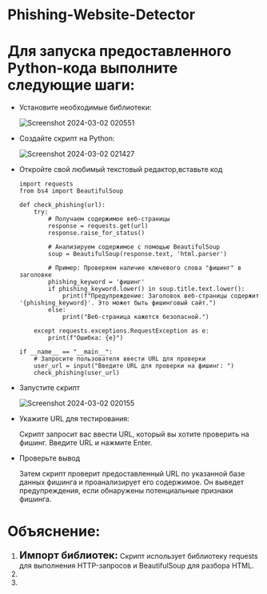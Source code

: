 # Phishing-Website-Detector

# Для запуска предоставленного Python-кода выполните следующие шаги:
<ul>

<li>Установите необходимые библиотеки:</li>

![Screenshot 2024-03-02 020551](https://github.com/Hasul79/Phishing-Website-Detector/assets/95657084/47b17144-83f9-4c85-ad87-6028934cad81)

<li>Создайте скрипт на Python:</li>

![Screenshot 2024-03-02 021427](https://github.com/Hasul79/Phishing-Website-Detector/assets/95657084/5c54227d-4c2c-42f6-88be-d1108db349f5)


<li>Откройте свой любимый текстовый редактор,вставьте код</li>

```
import requests
from bs4 import BeautifulSoup

def check_phishing(url):
    try:
        # Получаем содержимое веб-страницы
        response = requests.get(url)
        response.raise_for_status()

        # Анализируем содержимое с помощью BeautifulSoup
        soup = BeautifulSoup(response.text, 'html.parser')

        # Пример: Проверяем наличие ключевого слова "фишинг" в заголовке
        phishing_keyword = 'фишинг'
        if phishing_keyword.lower() in soup.title.text.lower():
            print(f"Предупреждение: Заголовок веб-страницы содержит '{phishing_keyword}'. Это может быть фишинговый сайт.")
        else:
            print("Веб-страница кажется безопасной.")

    except requests.exceptions.RequestException as e:
        print(f"Ошибка: {e}")

if __name__ == "__main__":
    # Запросите пользователя ввести URL для проверки
    user_url = input("Введите URL для проверки на фишинг: ")
    check_phishing(user_url)
```

<li>Запустите скрипт</li>

![Screenshot 2024-03-02 020155](https://github.com/Hasul79/Phishing-Website-Detector/assets/95657084/c54ed702-a5b5-4fbd-82b9-ba4fc7654129)


<li>Укажите URL для тестирования:</li>
<p>Скрипт запросит вас ввести URL, который вы хотите проверить на фишинг. Введите URL и нажмите Enter.</p>

<li>Проверьте вывод</li>
<p>Затем скрипт проверит предоставленный URL по указанной базе данных фишинга и проанализирует его содержимое. Он выведет предупреждения, если обнаружены потенциальные признаки фишинга.</p>
</ul>


# Объяснение:

<ol>

<li><b style="font-size:20">Импорт библиотек:</b> Скрипт использует библиотеку requests для выполнения HTTP-запросов и BeautifulSoup для разбора HTML.</li>
<li></li>
<li></li>
</ol>
